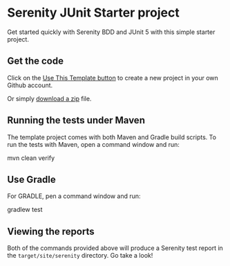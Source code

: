 # Serenity JUnit Starter project

Get started quickly with Serenity BDD and JUnit 5 with this simple starter project.

## Get the code

Click on the [Use This Template button](https://github.com/serenity-bdd/serenity-junit-starter/generate) to create a new
project in your own Github account.

Or simply [download a zip](https://github.com/serenity-bdd/serenity-junit-starter/archive/master.zip) file.

## Running the tests under Maven

The template project comes with both Maven and Gradle build scripts. To run the tests with Maven, open a command window
and run:

mvn clean verify

## Use Gradle

For GRADLE, pen a command window and run:

gradlew test

## Viewing the reports

Both of the commands provided above will produce a Serenity test report in the `target/site/serenity` directory. Go take
a look!
